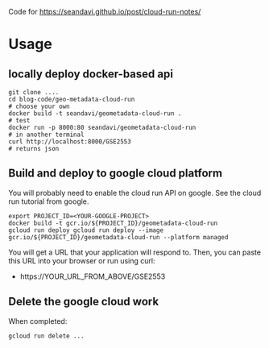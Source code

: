 Code for https://seandavi.github.io/post/cloud-run-notes/


# Usage

## locally deploy docker-based api

```
git clone ....
cd blog-code/geo-metadata-cloud-run
# choose your own 
docker build -t seandavi/geometadata-cloud-run .
# test
docker run -p 8000:80 seandavi/geometadata-cloud-run
# in another terminal
curl http://localhost:8000/GSE2553
# returns json
```

## Build and deploy to google cloud platform

You will probably need to enable the cloud run API on google. See the cloud run tutorial from google.

```
export PROJECT_ID=<YOUR-GOOGLE-PROJECT>
docker build -t gcr.io/${PROJECT_ID}/geometadata-cloud-run
gcloud run deploy gcloud run deploy --image gcr.io/${PROJECT_ID}/geometadata-cloud-run --platform managed
```

You will get a URL that your application will respond to. Then, you can paste this URL into your browser or run using curl:

- https://YOUR_URL_FROM_ABOVE/GSE2553

## Delete the google cloud work

When completed:

```
gcloud run delete ...
```
